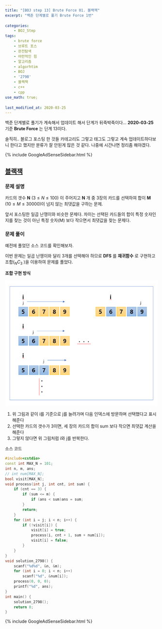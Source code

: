 ```yaml
---
title: "[BOJ step 13] Brute Force 01. 블랙잭"
excerpt: "백준 단계별로 풀기 Brute Force 1번"

categories:
    - BOJ_Step
tags:
    - brute force
    - 브루트 포스
    - 완전탐색
    - 야만적인 힘
    - 알고리즘
    - algorhtim
    - BOJ
    - '2798'
    - 블랙잭
    - c++
    - cpp  
use_math: true;

last_modified_at: 2020-03-25  
---
```


백준 단계별로 풀기가 계속해서 업데이트 해서 단계가 뒤죽박죽이다... **2020-03-25** 기준 **Brute Force** 는 단계 13이다.  

솔직히.. 블로그 포스팅 한 것들 카테고리도 그렇고 태그도 그렇고 계속 업데이트하다보니 한다고 했지만 분류가 잘 안된게 많은 것 같다. 나중에 시간나면 정리좀 해야겠다.  




{% include GoogleAdSenseSidebar.html %}



## [블랙잭](https://www.acmicpc.net/problem/2798)

### 문제 설명

카드의 갯수 **N** ($3 \le N \le 100$) 이 주어지고 **N** 개 중 3장의 카드를 선택하여 합이 **M** ($10 \le M \le 30000$)이 넘지 않는 최댓값을 구하는 문제.   

앞서 포스팅한 일곱 난쟁이와 비슷한 문제다. 차이는 선택된 카드들의 합이 특정 숫자인지를 찾는 것이 아닌 특정 숫자(M) 보다 작으면서 최댓값을 찾는 문제다.  

### 문제 풀이

예전에 풀었던 소스 코드를 확인해보자.

이번 문제는 일곱 난쟁이와 달리 3개를 선택해야 하므로 **DFS** 를 **재귀함수** 로 구현하고 조합($_NC_3$ )을 이용하여 문제를 풀었다.  

**조합 구현 방식**  

[![](/assets/BOJ-step/2020-03-25-BOJ-Step13-01-img01.PNG)](/assets/BOJ-step/2020-03-25-BOJ-Step13-01-img01.PNG)

1. 위 그림과 같이 i를 기준으로 j를 늘려가며 다음 인덱스에 방문하며 선택했다고 표시 해준다
2. 선택한 카드의 갯수가 3이면, 세 장의 카드의 합이 sum 보다 작으면 최댓값 계산을 해준다
3. 그렇지 않다면 위 그림처럼 i와 j를 반복한다.   

소스 코드

```cpp
#include<cstdio>
const int MAX_N = 101;
int n, m, ans;
// int num[MAX_N];
bool visit[MAX_N];
void process(int j, int cnt, int sum) {
	if (cnt == 3) {
		if (sum <= m) {
			if (ans < sum)ans = sum;
		}
		return;
	}
	for (int i = j; i < n; i++) {
		if (!visit[i]) {
			visit[i] = true;
			process(i, cnt + 1, sum + num[i]);
			visit[i] = false;
		}
	}
}
void solution_2798() {
	scanf("%d%d", &n, &m);
	for (int i = 0; i < n; i++)
		scanf("%d", &num[i]);
	process(0, 0, 0);
	printf("%d", ans);
}
int main() {
	solution_2798();
	return 0;
}
```







{% include GoogleAdSenseSidebar.html %}
